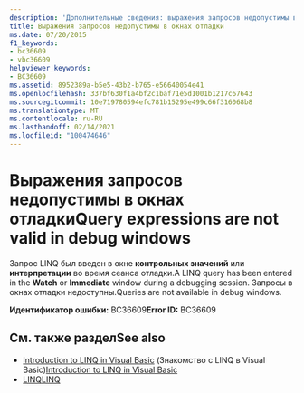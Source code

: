 ```yaml
---
description: 'Дополнительные сведения: выражения запросов недопустимы в окнах отладки'
title: Выражения запросов недопустимы в окнах отладки
ms.date: 07/20/2015
f1_keywords:
- bc36609
- vbc36609
helpviewer_keywords:
- BC36609
ms.assetid: 8952389a-b5e5-43b2-b765-e56640054e41
ms.openlocfilehash: 337bf630f1a4bf2c1baf71e5d1001b1217c67643
ms.sourcegitcommit: 10e719780594efc781b15295e499c66f316068b8
ms.translationtype: MT
ms.contentlocale: ru-RU
ms.lasthandoff: 02/14/2021
ms.locfileid: "100474646"
---
```

# <a name="query-expressions-are-not-valid-in-debug-windows"></a><span data-ttu-id="a578b-103">Выражения запросов недопустимы в окнах отладки</span><span class="sxs-lookup"><span data-stu-id="a578b-103">Query expressions are not valid in debug windows</span></span>

<span data-ttu-id="a578b-104">Запрос LINQ был введен в окне **контрольных значений** или **интерпретации** во время сеанса отладки.</span><span class="sxs-lookup"><span data-stu-id="a578b-104">A LINQ query has been entered in the **Watch** or **Immediate** window during a debugging session.</span></span> <span data-ttu-id="a578b-105">Запросы в окнах отладки недоступны.</span><span class="sxs-lookup"><span data-stu-id="a578b-105">Queries are not available in debug windows.</span></span>  
  
 <span data-ttu-id="a578b-106">**Идентификатор ошибки:** BC36609</span><span class="sxs-lookup"><span data-stu-id="a578b-106">**Error ID:** BC36609</span></span>  
  
## <a name="see-also"></a><span data-ttu-id="a578b-107">См. также раздел</span><span class="sxs-lookup"><span data-stu-id="a578b-107">See also</span></span>

- <span data-ttu-id="a578b-108">[Introduction to LINQ in Visual Basic](../programming-guide/language-features/linq/introduction-to-linq.md) (Знакомство с LINQ в Visual Basic)</span><span class="sxs-lookup"><span data-stu-id="a578b-108">[Introduction to LINQ in Visual Basic](../programming-guide/language-features/linq/introduction-to-linq.md)</span></span>
- [<span data-ttu-id="a578b-109">LINQ</span><span class="sxs-lookup"><span data-stu-id="a578b-109">LINQ</span></span>](../programming-guide/language-features/linq/index.md)
